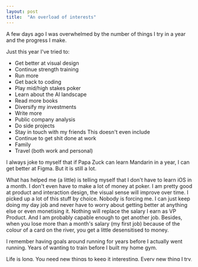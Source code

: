 ```yaml
---
layout: post
title:  "An overload of interests"
---
```


A few days ago I was overwhelmed by the number of things I try in a year and the progress I make.

Just this year I've tried to:
  - Get better at visual design
  - Continue strength training
  - Run more
  - Get back to coding
  - Play mid/high stakes poker
  - Learn about the AI landscape
  - Read more books
  - Diversify my investments
  - Write more
  - Public company analysis
  - Do side projects
  - Stay in touch with my friends
This doesn't even include
  - Continue to get shit done at work
  - Family
  - Travel (both work and personal)

I always joke to myself that if Papa Zuck can learn Mandarin in a year, I can get better at Figma.
But it is still a lot.

What has helped me (a little) is telling myself that I don't have to learn iOS in a month. I don't even have to make a lot of money at poker. I am pretty good at product and interaction design, the visual sense will improve over time. I picked up a lot of this stuff by choice. Nobody is forcing me. I can just keep doing my day job and never have to worry about getting better at anything else or even monetising it. Nothing will replace the salary I earn as VP Product. And I am probably capable enough to get another job. Besides, when you lose more than a month's salary (my first job) because of the colour of a card on the river, you get a little desensitised to money.

I remember having goals around running for years before I actually went running. Years of wanting to train before I built my home gym.

Life is long. You need new things to keep it interesting. Every new thing I try, I learn something new. I get better.
Relatively, of course. Compared to where I was a year ago, not much progress in absolute terms.

I have been blogging for more than 10 years. Has it led directly to anything? Probably not. But I have met so many interesting people who read what I write. Every time I post something on Twitter, people DM me and tell me what they are working on. People use career posts I have written to negotiate job offers. House hunting. I have started to appreciate serendipity.

There is still no production-grade side project that has a lot of users. I got a PR in the deadlift and then couldn't get back to regular strength training. I ran a half marathon but limped the last 5km.
But hey, maybe next year I will run the whole thing. Until then, I will not be hard on myself.

I have probably got better or done something related to all the things on my list. And that probably matters.
We will all be 80 year old uncles or aunts in our societies (if we are lucky enough to get old and not die of lung cancer from the air we breathe here). Use a walker for our evening walks. Wondering where our years have gone. When we have tried enough, done enough. I just don't want to go back to this winter of 2024, down memory lane, and ask why I didn't do more with my time. Why didn't I learn that frames are better than groups in Figma?

And yes, before anyone asks, I don't have any children. No new flat I bought that I have to renovate. No EMIs to pay. What am I going to do with my time if not this.
